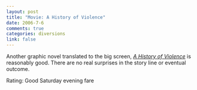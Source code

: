 ```yaml
--- 
layout: post
title: "Movie: A History of Violence"
date: 2006-7-6
comments: true
categories: diversions
link: false
---
```

Another graphic novel translated to the big screen, <i><a href="http://imdb.com/title/tt0399146/" title="A History of Violence">A History of Violence</a></i> is reasonably good. There are no real surprises in the story line or eventual outcome.

Rating: Good Saturday evening fare

